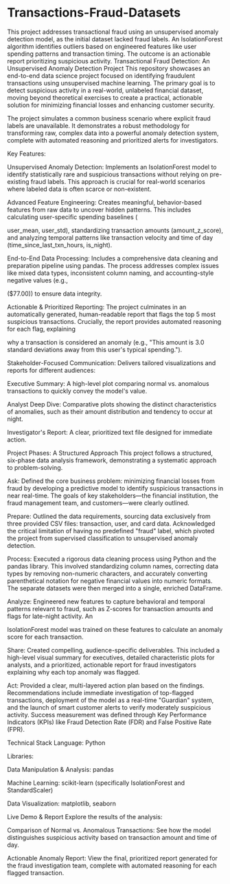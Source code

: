 # Transactions-Fraud-Datasets
This project addresses transactional fraud using an unsupervised anomaly detection model, as the initial dataset lacked fraud labels. An IsolationForest algorithm identifies outliers based on engineered features like user spending patterns and transaction timing. The outcome is an actionable report prioritizing suspicious activity. 
Transactional Fraud Detection: An Unsupervised Anomaly Detection Project
This repository showcases an end-to-end data science project focused on identifying fraudulent transactions using unsupervised machine learning. The primary goal is to detect suspicious activity in a real-world, unlabeled financial dataset, moving beyond theoretical exercises to create a practical, actionable solution for minimizing financial losses and enhancing customer security.

The project simulates a common business scenario where explicit fraud labels are unavailable. It demonstrates a robust methodology for transforming raw, complex data into a powerful anomaly detection system, complete with automated reasoning and prioritized alerts for investigators.

Key Features:

Unsupervised Anomaly Detection: Implements an IsolationForest model to identify statistically rare and suspicious transactions without relying on pre-existing fraud labels. This approach is crucial for real-world scenarios where labeled data is often scarce or non-existent.





Advanced Feature Engineering: Creates meaningful, behavior-based features from raw data to uncover hidden patterns. This includes calculating user-specific spending baselines (

user_mean, user_std), standardizing transaction amounts (amount_z_score), and analyzing temporal patterns like transaction velocity and time of day (time_since_last_txn_hours, is_night).



End-to-End Data Processing: Includes a comprehensive data cleaning and preparation pipeline using pandas. The process addresses complex issues like mixed data types, inconsistent column naming, and accounting-style negative values (e.g., 

($77.00)) to ensure data integrity.





Actionable & Prioritized Reporting: The project culminates in an automatically generated, human-readable report that flags the top 5 most suspicious transactions. Crucially, the report provides automated reasoning for each flag, explaining 




why a transaction is considered an anomaly (e.g., "This amount is 3.0 standard deviations away from this user's typical spending.").



Stakeholder-Focused Communication: Delivers tailored visualizations and reports for different audiences:


Executive Summary: A high-level plot comparing normal vs. anomalous transactions to quickly convey the model's value.





Analyst Deep Dive: Comparative plots showing the distinct characteristics of anomalies, such as their amount distribution and tendency to occur at night.





Investigator's Report: A clear, prioritized text file designed for immediate action.



Project Phases: A Structured Approach
This project follows a structured, six-phase data analysis framework, demonstrating a systematic approach to problem-solving.


Ask: Defined the core business problem: minimizing financial losses from fraud by developing a predictive model to identify suspicious transactions in near real-time. The goals of key stakeholders—the financial institution, the fraud management team, and customers—were clearly outlined.






Prepare: Outlined the data requirements, sourcing data exclusively from three provided CSV files: transaction, user, and card data. Acknowledged the critical limitation of having no predefined "fraud" label, which pivoted the project from supervised classification to unsupervised anomaly detection.





Process: Executed a rigorous data cleaning process using Python and the pandas library. This involved standardizing column names, correcting data types by removing non-numeric characters, and accurately converting parenthetical notation for negative financial values into numeric formats. The separate datasets were then merged into a single, enriched DataFrame.





Analyze: Engineered new features to capture behavioral and temporal patterns relevant to fraud, such as Z-scores for transaction amounts and flags for late-night activity. An 


IsolationForest model was trained on these features to calculate an anomaly score for each transaction.



Share: Created compelling, audience-specific deliverables. This included a high-level visual summary for executives, detailed characteristic plots for analysts, and a prioritized, actionable report for fraud investigators explaining why each top anomaly was flagged.





Act: Provided a clear, multi-layered action plan based on the findings. Recommendations include immediate investigation of top-flagged transactions, deployment of the model as a real-time "Guardian" system, and the launch of smart customer alerts to verify moderately suspicious activity. Success measurement was defined through Key Performance Indicators (KPIs) like Fraud Detection Rate (FDR) and False Positive Rate (FPR).





Technical Stack
Language: Python

Libraries:

Data Manipulation & Analysis: pandas

Machine Learning: scikit-learn (specifically IsolationForest and StandardScaler)

Data Visualization: matplotlib, seaborn

Live Demo & Report
Explore the results of the analysis:

Comparison of Normal vs. Anomalous Transactions: See how the model distinguishes suspicious activity based on transaction amount and time of day.

Actionable Anomaly Report: View the final, prioritized report generated for the fraud investigation team, complete with automated reasoning for each flagged transaction.

